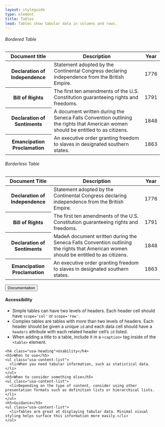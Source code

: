 ```yaml
---
layout: styleguide
type: element
title: Tables
lead: Tables show tabular data in columns and rows.
---
```


<div class="preview">

  <h6 class="styleguide">Bordered Table</h6>

  <table>
    <thead>
      <tr>
        <th scope='col'>Document title</th>
        <th scope='col'>Description</th>
        <th scope='col'>Year</th>
      </tr>
    </thead>
    <tbody>
      <tr>
        <th scope='row'>Declaration of Independence</th>
        <td>Statement adopted by the Continental Congress declaring independence from the British Empire.</td>
        <td>1776</td>
      </tr>
      <tr>
        <th scope='row'>Bill of Rights</th>
        <td>The first ten amendments of the U.S. Constitution guaranteeing rights and freedoms.</td>
        <td>1791</td>
      </tr>
      <tr>
        <th scope='row'>Declaration of Sentiments</th>
        <td>A document written during the Seneca Falls Convention outlining the rights that American women should be entitled to as citizens.</td>
        <td>1848</td>
      </tr>
      <tr>
        <th scope='row'>Emancipation Proclamation</th>
        <td>An executive order granting freedom to slaves in designated southern states.</td>
        <td>1863</td>
      </tr>
    </tbody>
  </table>

  <h6>Borderless Table</h6>

  <table class="usa-table-borderless">
    <thead>
      <tr>
        <th scope='col'>Document Title</th>
        <th scope='col'>Description</th>
        <th scope='col'>Year</th>
      </tr>
    </thead>
    <tbody>
      <tr>
        <th scope='row'>Declaration of Independence</th>
        <td>Statement adopted by the Continental Congress declaring independence from the British Empire.</td>
        <td>1776</td>
      </tr>
      <tr>
        <th scope='row'>Bill of Rights</th>
        <td>The first ten amendments of the U.S. Constitution guaranteeing rights and freedoms.</td>
        <td>1791</td>
      </tr>
      <tr>
        <th scope='row'>Declaration of Sentiments</th>
        <td>MadeA document written during the Seneca Falls Convention outlining the rights that American women should be entitled to as citizens.</td>
        <td>1848</td>
      </tr>
      <tr>
        <th scope='row'>Emancipation Proclamation</th>
        <td>An executive order granting freedom to slaves in designated southern states.</td>
        <td>1863</td>
      </tr>      
    </tbody>
  </table>

</div>

<div class="usa-accordion-bordered usa-accordion-docs">
  <button class="usa-button-unstyled usa-accordion-button"
      aria-expanded="true" aria-controls="collapsible-0">
    Documentation
  </button>
  <div id="collapsible-0" aria-hidden="false" class="usa-accordion-content">
    <h4 class="usa-heading">Accessibility</h4>
    <ul class="usa-content-list">
      <li>Simple tables can have two levels of headers. Each header cell should have <code>scope=<wbr>'col'</code> or <code>scope=<wbr>'row'</code>.</li>
      <li>Complex tables are tables with more than two levels of headers. Each header should be given a unique <code>id</code> and each data cell should have a <code>headers</code> attribute with each related header cell’s <code>id</code> listed.</li>
      <li>When adding a title to a table, include it in a <code>&lt;caption&gt;</code> tag inside of the <code>&lt;table&gt;</code> element.</li>
    </ul>

    <h4 class="usa-heading">Usability</h4>
    <h5>When to use</h5>
    <ul class="usa-content-list">
      <li>When you need tabular information, such as statistical data.</li>
    </ul>
    <h5>When to consider something else</h5>
    <ul class="usa-content-list">
      <li>Depending on the type of content, consider using other presentation formats such as definition lists or hierarchical lists. </li>
    </ul>
    <h5>Guidance</h5>
    <ul class="usa-content-list">
      <li>Tables are great at displaying tabular data. Minimal visual styling helps surface this information more easily.</li>
    </ul>
  </div>
</div>
